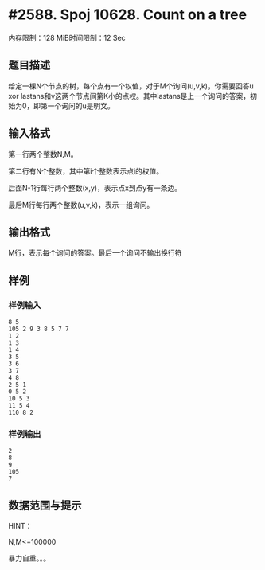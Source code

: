 # #2588. Spoj 10628. Count on a tree

内存限制：128 MiB时间限制：12 Sec

## 题目描述

给定一棵N个节点的树，每个点有一个权值，对于M个询问(u,v,k)，你需要回答u xor lastans和v这两个节点间第K小的点权。其中lastans是上一个询问的答案，初始为0，即第一个询问的u是明文。

## 输入格式

第一行两个整数N,M。

第二行有N个整数，其中第i个整数表示点i的权值。

后面N-1行每行两个整数(x,y)，表示点x到点y有一条边。

最后M行每行两个整数(u,v,k)，表示一组询问。

## 输出格式

M行，表示每个询问的答案。最后一个询问不输出换行符

## 样例

### 样例输入

    
    8 5
    105 2 9 3 8 5 7 7
    1 2
    1 3
    1 4
    3 5
    3 6
    3 7
    4 8
    2 5 1
    0 5 2
    10 5 3
    11 5 4
    110 8 2
    
    

### 样例输出

    
    2
    8
    9
    105
    7 
    
    

## 数据范围与提示

HINT：

N,M<=100000

暴力自重。。。
